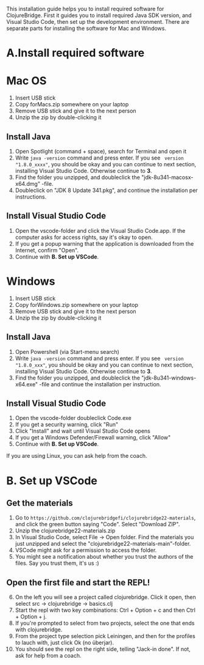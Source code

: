 This installation guide helps you to install required software for ClojureBridge.
First it guides you to install required Java SDK version, and Visual Studio Code, then set up the development environment. There are separate parts for installing the software for Mac and Windows.

# A.Install required software

# Mac OS

1. Insert USB stick
2. Copy forMacs.zip somewhere on your laptop
3. Remove USB stick and give it to the next person
4. Unzip the zip by double-clicking it

## Install Java

1. Open Spotlight (command + space), search for Terminal and open it
2. Write `java -version` command and press enter. If you see ` version "1.8.0_xxxx"`, you should be okay and you can continue to next section, installing Visual Studio Code. Otherwise continue to **3**.
3. Find the folder you unzipped, and doubleclick the "jdk-8u341-macosx-x64.dmg" -file.
4. Doubleclick on "JDK 8 Update 341.pkg", and continue the installation per instructions.

## Install Visual Studio Code

1. Open the vscode-folder and click the Visual Studio Code.app. If the computer asks for access rights, say it's okay to open.
2. If you get a popup warning that the application is downloaded from the Internet, confirm "Open".
3. Continue with **B. Set up VSCode**.

# Windows

1. Insert USB stick
2. Copy forWindows.zip somewhere on your laptop
3. Remove USB stick and give it to the next person
4. Unzip the zip by double-clicking it

## Install Java

1. Open Powershell (via Start-menu search)
2. Write `java -version` command and press enter. If you see ` version "1.8.0_xxx"`, you should be okay and you can continue to next section, installing Visual Studio Code. Otherwise continue to **3**.
3. Find the folder you unzipped, and doubleclick the "jdk-8u341-windows-x64.exe" -file and continue the installation per instruction.

## Install Visual Studio Code

1. Open the vscode-folder doubleclick Code.exe
2. If you get a security warning, click "Run"
3. Click "Install" and wait until Visual Studio Code opens
4. If you get a Windows Defender/Firewall warning, click "Allow"
5. Continue with **B. Set up VSCode**.

If you are using Linux, you can ask help from the coach.

# B. Set up VSCode

## Get the materials

1. Go to `https://github.com/clojurebridgefi/clojurebridge22-materials`, and click the green button saying "Code". Select "Download ZIP".
2. Unzip the clojurebridge22-materials.zip
3. In Visual Studio Code, select File -> Open folder. Find the materials you just unzipped and select the "clojurebridge22-materials-main"-folder.
4. VSCode might ask for a permission to access the folder.
5. You might see a notification about whether you trust the authors of the files. Say you trust them, it's us :)

## Open the first file and start the REPL!

6. On the left you will see a project called clojurebridge. Click it open, then select src → clojurebridge → basics.clj
7. Start the repl with two key combinations: Ctrl + Option + c and then Ctrl + Option + j.
8. If you're prompted to select from two projects, select the one that ends with clojurebridge.
9. From the project type selection pick Leiningen, and then for the profiles to lauch with, just click Ok (no überjar).
10. You should see the repl on the right side, telling "Jack-in done". If not, ask for help from a coach.
